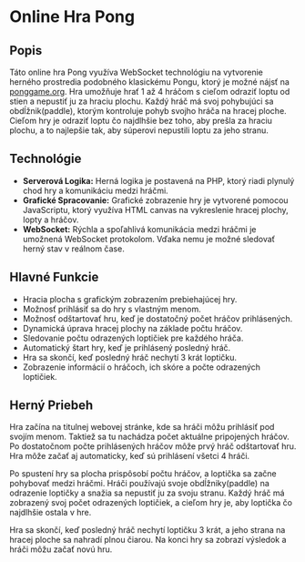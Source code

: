 # Online Hra Pong

## Popis

Táto online hra Pong využíva WebSocket technológiu na vytvorenie herného prostredia podobného klasickému Pongu, ktorý je možné nájsť na [ponggame.org](https://www.ponggame.org/). Hra umožňuje hrať 1 až 4 hráčom s cieľom odraziť loptu od stien a nepustiť ju za hraciu plochu. Každý hráč má svoj pohybujúci sa obdĺžnik(paddle), ktorým kontroluje pohyb svojho hráča na hracej ploche. Cieľom hry je odraziť loptu čo najdlhšie bez toho, aby prešla za hraciu plochu, a to najlepšie tak, aby súperovi nepustili loptu za jeho stranu.


## Technológie

- **Serverová Logika:** Herná logika je postavená na PHP, ktorý riadi plynulý chod hry a komunikáciu medzi hráčmi.
- **Grafické Spracovanie:** Grafické zobrazenie hry je vytvorené pomocou JavaScriptu, ktorý využíva HTML canvas na vykreslenie hracej plochy, lopty a hráčov.
- **WebSocket:** Rýchla a spoľahlivá komunikácia medzi hráčmi je umožnená WebSocket protokolom. Vďaka nemu je možné sledovať herný stav v reálnom čase.

## Hlavné Funkcie

- Hracia plocha s grafickým zobrazením prebiehajúcej hry.
- Možnosť prihlásiť sa do hry s vlastným menom.
- Možnosť odštartovať hru, keď je dostatočný počet hráčov prihlásených.
- Dynamická úprava hracej plochy na základe počtu hráčov.
- Sledovanie počtu odrazených loptičiek pre každého hráča.
- Automatický štart hry, keď je prihlásený posledný hráč.
- Hra sa skončí, keď posledný hráč nechytí 3 krát loptičku.
- Zobrazenie informácií o hráčoch, ich skóre a počte odrazených loptičiek.
  
## Herný Priebeh
Hra začína na titulnej webovej stránke, kde sa hráči môžu prihlásiť pod svojím menom. Taktiež sa tu nachádza počet aktuálne pripojených hráčov.
Po dostatočnom počte prihlásených hráčov môže prvý hráč odštartovať hru. Hra môže začať aj automaticky, keď sú prihlásení všetci 4 hráči.

Po spustení hry sa plocha prispôsobí počtu hráčov, a loptička sa začne pohybovať medzi hráčmi. Hráči používajú svoje obdĺžniky(paddle) na odrazenie loptičky a snažia sa nepustiť ju za svoju stranu. Každý hráč má zobrazený svoj počet odrazených loptičiek, a cieľom hry je, aby loptička čo najdlhšie ostala v hre.

Hra sa skončí, keď posledný hráč nechytí loptičku 3 krát, a jeho strana na hracej ploche sa nahradí plnou čiarou. Na konci hry sa zobrazí výsledok a hráči môžu začať novú hru.


